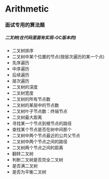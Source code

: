 # Arithmetic
### 面试专用的算法题

##### 二叉树(在代码里面有实现-OC版本的)

- 二叉树排序
- 二叉树中某个位置的节点(按层次遍历的某一个点)
-  先序遍历
- 中序遍历
- 后续遍历
- 层次遍历
- 二叉树的深度
- 二叉树宽度
- 二叉树的所有节点数
- 二叉树的某层中的节点数
- 二叉树叶子节点数：终端节点
- 二叉树最大距离
- 寻找某一个节点到根节点的路径
- 查找某个节点是否在树中间那个
- 二叉树中两个节点最近的公共父节点
- 二叉树中两个节点之间的路径
- 二叉树两个节点之间的距离
- 翻转二叉树
- 判断二叉树是否完全二叉树
- 是否满二叉树
- 是否为平衡二叉树